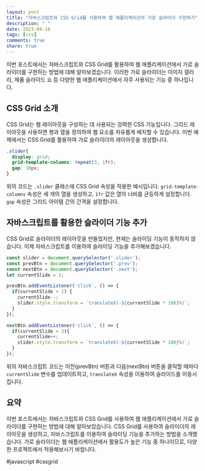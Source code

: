 ```yaml
---
layout: post
title: "자바스크립트와 CSS Grid를 사용하여 웹 애플리케이션의 가로 슬라이더 구현하기"
description: " "
date: 2023-09-18
tags: [css]
comments: true
share: true
---
```


이번 포스트에서는 자바스크립트와 CSS Grid를 활용하여 웹 애플리케이션에서 가로 슬라이더를 구현하는 방법에 대해 알아보겠습니다. 이러한 가로 슬라이더는 이미지 갤러리, 제품 슬라이드 쇼 등 다양한 웹 애플리케이션에서 자주 사용되는 기능 중 하나입니다.

## CSS Grid 소개

CSS Grid는 웹 레이아웃을 구성하는 데 사용되는 강력한 CSS 기능입니다. 그리드 레이아웃을 사용하면 행과 열을 정의하여 웹 요소를 자유롭게 배치할 수 있습니다. 이번 예제에서는 CSS Grid를 활용하여 가로 슬라이더의 레이아웃을 생성합니다.

```css
.slider{
  display: grid;
  grid-template-columns: repeat(3, 1fr);
  gap: 10px;
}
```

위의 코드는 `.slider` 클래스에 CSS Grid 속성을 적용한 예시입니다. `grid-template-columns` 속성은 세 개의 열을 생성하고, `1fr` 값은 열의 너비를 균등하게 설정합니다. `gap` 속성은 그리드 아이템 간의 간격을 설정합니다. 

## 자바스크립트를 활용한 슬라이더 기능 추가

CSS Grid로 슬라이더의 레이아웃을 만들었지만, 현재는 슬라이딩 기능이 동작하지 않습니다. 이제 자바스크립트를 이용하여 슬라이딩 기능을 추가해보겠습니다.

```javascript
const slider = document.querySelector('.slider');
const prevBtn = document.querySelector('.prev');
const nextBtn = document.querySelector('.next');
let currentSlide = 1;

prevBtn.addEventListener('click', () => {
  if(currentSlide > 1) {
    currentSlide--;
    slider.style.transform = `translateX(-${currentSlide * 100}%)`;
  }
});

nextBtn.addEventListener('click', () => {
  if(currentSlide < 3){
    currentSlide++;
    slider.style.transform = `translateX(-${currentSlide * 100}%)`;
  }
});
```

위의 자바스크립트 코드는 이전(prevBtn) 버튼과 다음(nextBtn) 버튼을 클릭할 때마다 `currentSlide` 변수를 업데이트하고, `translateX` 속성을 이용하여 슬라이드를 이동시킵니다. 

## 요약

이번 포스트에서는 자바스크립트와 CSS Grid를 사용하여 웹 애플리케이션에서 가로 슬라이더를 구현하는 방법에 대해 알아보았습니다. CSS Grid를 사용하여 슬라이더의 레이아웃을 생성하고, 자바스크립트를 이용하여 슬라이딩 기능을 추가하는 방법을 소개했습니다. 가로 슬라이더는 웹 애플리케이션에서 활용도가 높은 기능 중 하나이므로, 다양한 프로젝트에서 적용해보시기 바랍니다.

#javascript #cssgrid
